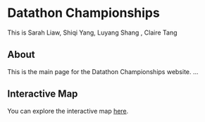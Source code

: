 # Datathon Championships

This is Sarah Liaw, Shiqi Yang, Luyang Shang , Claire Tang

## About

This is the main page for the Datathon Championships website. ...

## Interactive Map

You can explore the interactive map [here](https://sarahliaw.github.io/interactive_map.html).

<!-- Add more sections as needed -->
